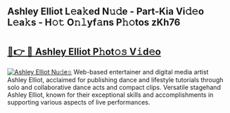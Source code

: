 ## Ashley Elliot L𝚎a𝚔ed N𝚞𝚍e - Part-Kia Vi𝚍𝚎o L𝚎a𝚔s - H𝚘𝚝 O𝚗𝚕yf𝚊ns P𝚑𝚘tos zKh76

# <h2><a href="http://kf572w.oniu.top/?m=Ashley+Elliot">🔗👉 🔴 Ashley Elliot P𝚑ot𝚘𝚜 V𝚒d𝚎o</a></h2>

[![Ashley Elliot Nu𝚍e𝚜](https://i.imgur.com/0qMVB7G.gif)](http://kf572w.oniu.top/?m=Ashley+Elliot)
Web-based entertainer and digital media artist Ashley Elliot, acclaimed for publishing dance and lifestyle tutorials through solo and collaborative dance acts and compact clips. Versatile stagehand Ashley Elliot, known for their exceptional skills and accomplishments in supporting various aspects of live performances.  

